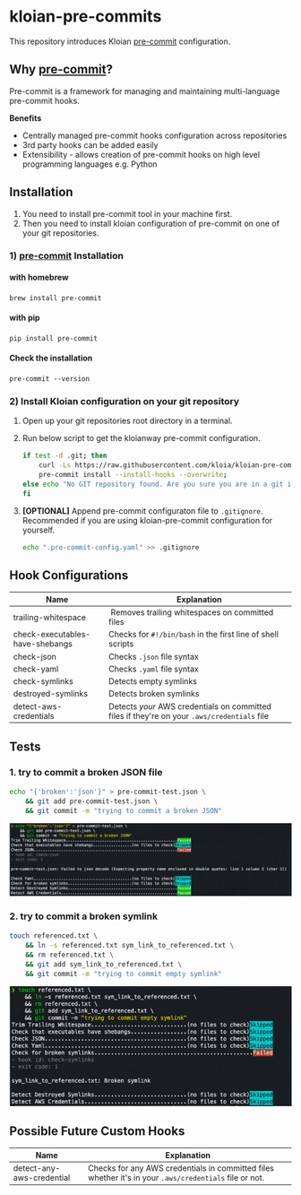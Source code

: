 # kloian-pre-commits
This repository introduces Kloian [pre-commit](https://github.com/pre-commit/pre-commit) configuration. 

## Why [pre-commit](https://pre-commit.com/)?

Pre-commit is a framework for managing and maintaining multi-language pre-commit hooks.

**Benefits**
- Centrally managed pre-commit hooks configuration across repositories
- 3rd party hooks can be added easily
- Extensibility - allows creation of pre-commit hooks on high level programming languages e.g. Python
## Installation
1. You need to install pre-commit tool in your machine first. 
2. Then you need to install kloian configuration of pre-commit on one of your git repositories. 

### 1) [pre-commit](https://pre-commit.com/) Installation


#### with homebrew
`brew install pre-commit`

#### with pip

`pip install pre-commit`


#### Check the installation

`pre-commit --version`

### 2) Install Kloian configuration on your git repository

1. Open up your git repositories root directory in a terminal.

2. Run below script to get the kloianway pre-commit configuration.
    ```bash
    if test -d .git; then 
        curl -Ls https://raw.githubusercontent.com/kloia/kloian-pre-commits/main/.pre-commit-config.yaml --output .pre-commit-config.yaml;
        pre-commit install --install-hooks --overwrite; 
    else echo "No GIT repository found. Are you sure you are in a git initialized root directory?"; 
    fi
    ```
3. **[OPTIONAL]** Append pre-commit configuraton file to `.gitignore`. Recommended if you are using kloian-pre-commit configuration for yourself.
    ```bash
    echo ".pre-commit-config.yaml" >> .gitignore
    ```

## Hook Configurations
| Name | Explanation | 
|--|--| 
| trailing-whitespace | Removes trailing whitespaces on committed files| 
| check-executables-have-shebangs | Checks for `#!/bin/bash` in the first line of shell scripts| 
| check-json | Checks `.json` file syntax | 
| check-yaml | Checks `.yaml` file syntax | 
| check-symlinks | Detects empty symlinks | 
| destroyed-symlinks | Detects broken symlinks | 
| detect-aws-credentials | Detects _your_ AWS credentials on committed files if they're on your `.aws/credentials` file | 

## Tests
### 1. try to commit a broken JSON file

```bash
echo "{'broken':'json'}" > pre-commit-test.json \
    && git add pre-commit-test.json \
    && git commit -m "trying to commit a broken JSON"
```
![](assets/broken_json_commit_output.png)

### 2. try to commit a  broken symlink
```bash
touch referenced.txt \
    && ln -s referenced.txt sym_link_to_referenced.txt \
    && rm referenced.txt \
    && git add sym_link_to_referenced.txt \
    && git commit -m "trying to commit empty symlink"
```
![](assets/broken_symlink_commit_output.png)

## Possible Future Custom Hooks
|Name|Explanation|
|--|--|
|detect-any-aws-credential|Checks for any AWS credentials in committed files whether it's in your `.aws/credentials` file or not. |